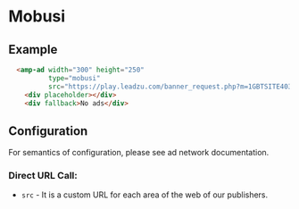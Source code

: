 <!---
Copyright 2015 The AMP HTML Authors. All Rights Reserved.

Licensed under the Apache License, Version 2.0 (the "License");
you may not use this file except in compliance with the License.
You may obtain a copy of the License at

      http://www.apache.org/licenses/LICENSE-2.0

Unless required by applicable law or agreed to in writing, software
distributed under the License is distributed on an "AS-IS" BASIS,
WITHOUT WARRANTIES OR CONDITIONS OF ANY KIND, either express or implied.
See the License for the specific language governing permissions and
limitations under the License.
-->

# Mobusi

## Example

```html
  <amp-ad width="300" height="250"
          type="mobusi"
          src="https://play.leadzu.com/banner_request.php?m=1GBTSITE40382X2&a=&idtm=300x450&lgid=324132413241234123">
    <div placeholder></div>
    <div fallback>No ads</div>
```

## Configuration
For semantics of configuration, please see ad network documentation.

### Direct URL Call:
* `src` - It is a custom URL for each area of the web of our publishers.


